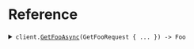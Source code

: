# Reference
<details><summary><code>client.<a href="/src/SeedApi/SeedApiClient.cs">GetFooAsync</a>(GetFooRequest { ... }) -> Foo</code></summary>
<dl>
<dd>

#### 🔌 Usage

<dl>
<dd>

<dl>
<dd>

```csharp
await client.GetFooAsync(
    new GetFooRequest
    {
        RequiredBaz = "required_baz",
        RequiredNullableBaz = "required_nullable_baz",
    }
);
```
</dd>
</dl>
</dd>
</dl>

#### ⚙️ Parameters

<dl>
<dd>

<dl>
<dd>

**request:** `GetFooRequest` 
    
</dd>
</dl>
</dd>
</dl>


</dd>
</dl>
</details>
